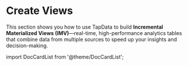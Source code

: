 # Create Views

This section shows you how to use TapData to build **Incremental Materialized Views (IMV)**—real-time, high-performance analytics tables that combine data from multiple sources to speed up your insights and decision-making.

import DocCardList from '@theme/DocCardList';

<DocCardList />
